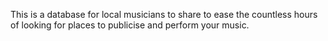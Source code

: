 This is a database for local musicians to share to ease the countless hours of looking for places to publicise and perform your music. 
